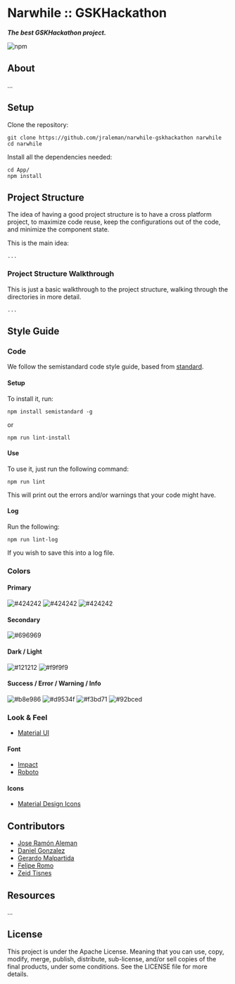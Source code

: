 # Narwhile :: GSKHackathon

***The best GSKHackathon project.***

![npm](https://img.shields.io/badge/npm-v.6.1.0-33D5AE.svg)

## About

...
## Setup

Clone the repository:

```
git clone https://github.com/jraleman/narwhile-gskhackathon narwhile
cd narwhile
```

Install all the dependencies needed:

```
cd App/
npm install
```

## Project Structure

The idea of having a good project structure is to have a cross platform project,
to maximize code reuse, keep the configurations out of the code, and minimize
the component state.

This is the main idea:

```
...
```

### Project Structure Walkthrough

This is just a basic walkthrough to the project structure, walking through the
directories in more detail.

```
...
```

## Style Guide

### Code

We follow the semistandard code style guide, based from [standard](https://github.com/standard/standard).

#### Setup

To install it, run:

```
npm install semistandard -g
```

or

```
npm run lint-install
```

#### Use

To use it, just run the following command:

```
npm run lint
```

This will print out the errors and/or warnings that your code might have.

#### Log

Run the following:

```
npm run lint-log
```

If you wish to save this into a log file.

### Colors

#### Primary

![#424242](http://via.placeholder.com/150/424242/ffffff?text=424242)
![#424242](http://via.placeholder.com/150/525252/ffffff?text=525252)
![#424242](http://via.placeholder.com/150/626262/ffffff?text=626262)

#### Secondary

![#696969](http://via.placeholder.com/150/696969/ffffff?text=696969)

#### Dark / Light

![#121212](http://via.placeholder.com/150/121212/ffffff?text=121212)
![#f9f9f9](http://via.placeholder.com/150/f9f9f9/000000?text=f9f9f9)

#### Success / Error / Warning / Info

![#b8e986](http://via.placeholder.com/150/b8e986/000000?text=b8e986)
![#d9534f](http://via.placeholder.com/150/d9534f/ffffff?text=d9534f)
![#f3bd71](http://via.placeholder.com/150/f3bd71/000000?text=f3bd71)
![#92bced](http://via.placeholder.com/150/92bced/000000?text=92bced)

### Look & Feel

- [Material UI](https://material-ui.com/)

#### Font

- [Impact](https://www.wfonts.com/font/impact)
- [Roboto](https://fonts.google.com/specimen/Roboto)

#### Icons

- [Material Design Icons](https://materialdesignicons.com/)

## Contributors

- [Jose Ramón Aleman](https://github.com/jraleman)
- [Daniel Gonzalez](https://github.com/dannygonza)
- [Gerardo Malpartida](https://github.com/regien)
- [Felipe Romo](https://github.com/felromo)
- [Zeid Tisnes](https://github.com/zedin27)

## Resources

...

## License

This project is under the Apache License. Meaning that you can use, copy, modify, merge, publish, distribute, sub-license, and/or sell copies of the final products, under some conditions. See the LICENSE file for more details.
